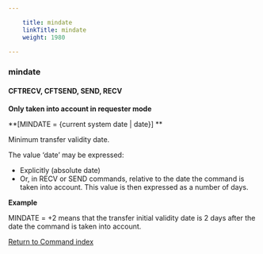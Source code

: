 ```yaml
---

    title: mindate
    linkTitle: mindate
    weight: 1980

---
```

<span id="mindate"></span>

### mindate

<span id="mindate_CFTRECV"></span><span id="mindate_CFTSEND"></span>

#### CFTRECV, CFTSEND, SEND, RECV

****Only taken into account in requester
mode****

**\[MINDATE = {current system date | date}\] **

Minimum transfer validity date.

The value ‘date’ may be expressed:

- Explicitly
    (absolute date)
- Or,
    in RECV or SEND commands, relative to the date the command is taken into
    account. This value is then expressed as a number of days.

****Example****

MINDATE = +2 means that the transfer initial validity date is 2 days
after the date the command is taken into account.

[Return to Command index](../../)
